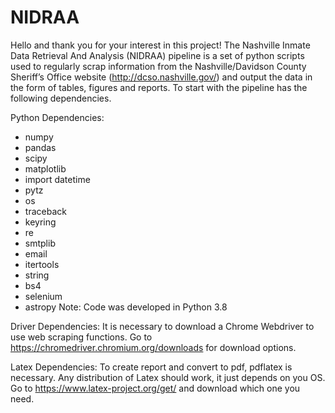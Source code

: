 # NIDRAA

Hello and thank you for your interest in this project! The Nashville Inmate Data Retrieval And Analysis (NIDRAA) pipeline is a set of python scripts used to regularly scrap information from the Nashville/Davidson County Sheriff’s Office website (http://dcso.nashville.gov/) and output the data in the form of tables, figures and reports. To start with the pipeline has the following dependencies.

Python Dependencies:
*	numpy
*	pandas
*	scipy
*	matplotlib
*	import datetime
*	pytz
*	os
*	traceback
*	keyring
*	re
*	smtplib
*	email
*	itertools
*	string
*	bs4
*	selenium
*	astropy
Note: Code was developed in Python 3.8

Driver Dependencies:
It is necessary to download a Chrome Webdriver to use web scraping functions. Go to https://chromedriver.chromium.org/downloads for download options.

Latex Dependencies:
To create report and convert to pdf, pdflatex is necessary. Any distribution of Latex should work, it just depends on you OS. Go to https://www.latex-project.org/get/ and download which one you need.
